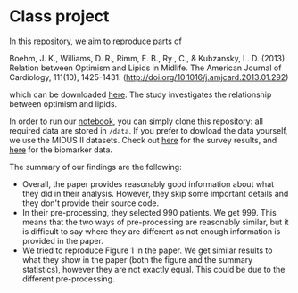 # Class project

In this repository, we aim to reproduce parts of 

Boehm, J. K., Williams, D. R., Rimm, E. B., Ry , C., & Kubzansky, L. D. (2013). Relation between Optimism
and Lipids in Midlife. The American Journal of Cardiology, 111(10), 1425-1431.
(http://doi.org/10.1016/j.amjcard.2013.01.292)

which can be downloaded [here](https://www.ajconline.org/article/S0002-9149(13)00388-3/pdf). The study investigates the relationship between
optimism and lipids.

In order to run our [notebook](class_project.Rmd), you can simply clone this repository: all required data are stored in `/data`. If you prefer to dowload the data yourself, we use the MIDUS II datasets. Check out [here](https://www.icpsr.umich.edu/web/ICPSR/studies/4652?archive=ICPSR&q=MIDUS+) for the survey results, and [here](https://www.icpsr.umich.edu/web/NACDA/studies/29282) for the biomarker data. 

The summary of our findings are the following:
- Overall, the paper provides reasonably good information about what they did in their analysis. However, they skip some important details and they don't provide their source code. 
- In their pre-processing, they selected 990 patients. We get 999. This means that the two ways of pre-processing are reasonably similar, but it is difficult to say where they are different as not enough information is provided in the paper. 
- We tried to reproduce Figure 1 in the paper. We get similar results to what they show in the paper (both the figure and the summary statistics), however they are not exactly equal. This could be due to the different pre-processing. 
